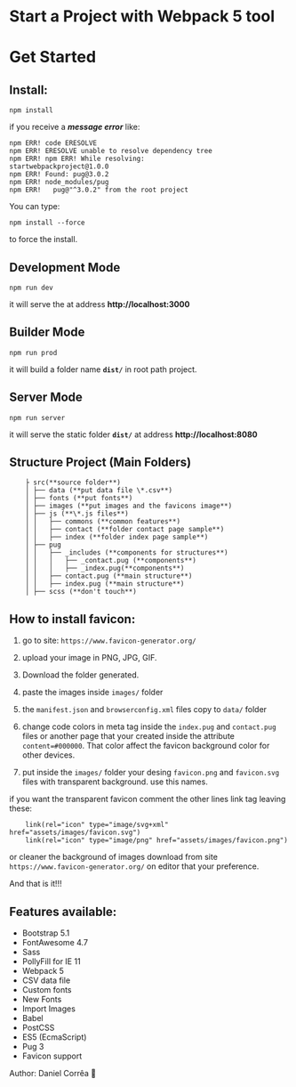 # Start a Project with Webpack 5 tool

# Get Started

## **Install:**

    npm install

if you receive a ***message error*** like:

    npm ERR! code ERESOLVE
    npm ERR! ERESOLVE unable to resolve dependency tree
    npm ERR! npm ERR! While resolving: 
    startwebpackproject@1.0.0 
    npm ERR! Found: pug@3.0.2
    npm ERR! node_modules/pug
    npm ERR!   pug@"^3.0.2" from the root project

You can type:

    npm install --force

to force the install.

## **Development Mode**
    npm run dev

it will serve the at address **http://localhost:3000**

## **Builder Mode**
    npm run prod

it will build a folder name **`dist/`** in root path project.

## **Server Mode**
    npm run server
  
it will serve the static folder **`dist/`** at address **http://localhost:8080**

## Structure Project (Main Folders)

        ├ src(**source folder**)
        │ ├── data (**put data file \*.csv**)
        │ ├── fonts (**put fonts**)
        │ ├── images (**put images and the favicons image**)
        │ ├── js (**\*.js files**) 
        │ │   ├── commons (**common features**)
        │ │   ├── contact (**folder contact page sample**)
        │ │   ├── index (**folder index page sample**)
        │ ├── pug
        │ │   ├── _includes (**components for structures**)
        │ │   │   ├── _contact.pug (**components**)
        │ │   │   ├── _index.pug(**components**)
        │ │   ├── contact.pug (**main structure**)
        │ │   ├── index.pug (**main structure**)
        │ ├── scss (**don't touch**)

## **How to install favicon:**
1) go to site: `https://www.favicon-generator.org/`
2) upload your image in PNG, JPG, GIF.
3) Download the folder generated.
4) paste the images inside `images/` folder
5) the `manifest.json` and `browserconfig.xml` files copy to `data/` folder

6) change code colors in meta tag inside the `index.pug` and `contact.pug` files or another page that your created inside the attribute `content=#000000`. That color affect the favicon background color for other devices.

7) put inside the `images/` folder your desing `favicon.png` and `favicon.svg` files with transparent background. use this names.

if you want the transparent favicon comment the other lines link tag leaving these:

        link(rel="icon" type="image/svg+xml" href="assets/images/favicon.svg")
        link(rel="icon" type="image/png" href="assets/images/favicon.png")

or cleaner the background of images download from site `https://www.favicon-generator.org/` on editor that your preference.

And that is it!!!

## **Features available:**

* Bootstrap 5.1
* FontAwesome 4.7
* Sass
* PollyFill for IE 11
* Webpack 5
* CSV data file
* Custom fonts
* New Fonts
* Import Images
* Babel
* PostCSS
* ES5 (EcmaScript)
* Pug 3
* Favicon support



Author: Daniel Corrêa 🚀